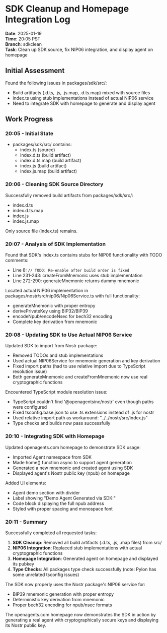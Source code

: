 # SDK Cleanup and Homepage Integration Log

**Date**: 2025-01-19  
**Time**: 20:05 PST  
**Branch**: sdkclean  
**Task**: Clean up SDK source, fix NIP06 integration, and display agent on homepage

## Initial Assessment

Found the following issues in packages/sdk/src/:
- Build artifacts (.d.ts, .js, .js.map, .d.ts.map) mixed with source files
- index.ts using stub implementations instead of actual NIP06 service
- Need to integrate SDK with homepage to generate and display agent

## Work Progress

### 20:05 - Initial State
- packages/sdk/src/ contains:
  - index.ts (source)
  - index.d.ts (build artifact)
  - index.d.ts.map (build artifact)
  - index.js (build artifact)
  - index.js.map (build artifact)

### 20:06 - Cleaning SDK Source Directory

Successfully removed build artifacts from packages/sdk/src/:
- index.d.ts
- index.d.ts.map  
- index.js
- index.js.map

Only source file (index.ts) remains.

### 20:07 - Analysis of SDK Implementation

Found that SDK's index.ts contains stubs for NIP06 functionality with TODO comments:
- Line 8: `// TODO: Re-enable after build order is fixed`
- Line 231-243: createFromMnemonic uses stub implementation
- Line 272-290: generateMnemonic returns dummy mnemonic

Located actual NIP06 implementation in packages/nostr/src/nip06/Nip06Service.ts with full functionality:
- generateMnemonic with proper entropy
- derivePrivateKey using BIP32/BIP39
- encodeNpub/encodeNsec for bech32 encoding
- Complete key derivation from mnemonic

### 20:08 - Updating SDK to Use Actual NIP06 Service

Updated SDK to import from Nostr package:
- Removed TODOs and stub implementations
- Used actual NIP06Service for mnemonic generation and key derivation
- Fixed import paths (had to use relative import due to TypeScript resolution issue)
- Both generateMnemonic and createFromMnemonic now use real cryptographic functions

Encountered TypeScript module resolution issue:
- TypeScript couldn't find '@openagentsinc/nostr' even though paths were configured
- Fixed tsconfig.base.json to use .ts extensions instead of .js for nostr
- Used relative import path as workaround: "../../nostr/src/index.js"
- Type checks and builds now pass successfully

### 20:10 - Integrating SDK with Homepage

Updated openagents.com homepage to demonstrate SDK usage:
- Imported Agent namespace from SDK
- Made home() function async to support agent generation
- Generated a new mnemonic and created agent using SDK
- Displayed agent's Nostr public key (npub) on homepage

Added UI elements:
- Agent demo section with divider
- Label showing "Demo Agent Generated via SDK:"
- Code block displaying the full npub address
- Styled with proper spacing and monospace font

### 20:11 - Summary

Successfully completed all requested tasks:

1. **SDK Cleanup**: Removed all build artifacts (.d.ts, .js, .map files) from src/
2. **NIP06 Integration**: Replaced stub implementations with actual cryptographic functions
3. **Homepage Integration**: Generated agent on homepage and displayed its pubkey
4. **Type Checks**: All packages type check successfully (note: Pylon has some unrelated tsconfig issues)

The SDK now properly uses the Nostr package's NIP06 service for:
- BIP39 mnemonic generation with proper entropy
- Deterministic key derivation from mnemonic
- Proper bech32 encoding for npub/nsec formats

The openagents.com homepage now demonstrates the SDK in action by generating a real agent with cryptographically secure keys and displaying its Nostr public key.